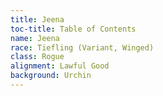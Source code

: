```yaml
---
title: Jeena
toc-title: Table of Contents
name: Jeena
race: Tiefling (Variant, Winged)
class: Rogue
alignment: Lawful Good
background: Urchin
---
```


